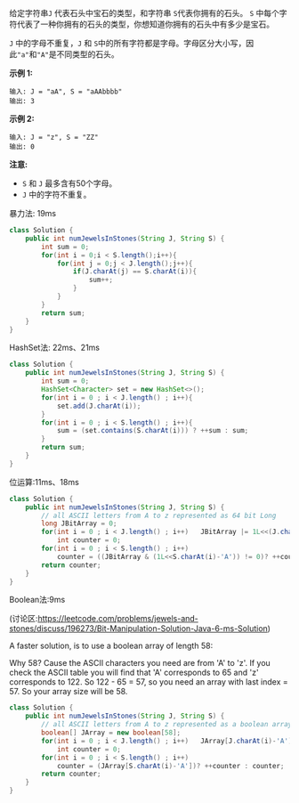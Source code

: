 给定字符串`J` 代表石头中宝石的类型，和字符串 `S`代表你拥有的石头。 `S` 中每个字符代表了一种你拥有的石头的类型，你想知道你拥有的石头中有多少是宝石。

`J` 中的字母不重复，`J` 和 `S`中的所有字符都是字母。字母区分大小写，因此`"a"`和`"A"`是不同类型的石头。

**示例 1:**

```
输入: J = "aA", S = "aAAbbbb"
输出: 3
```

**示例 2:**

```
输入: J = "z", S = "ZZ"
输出: 0
```

**注意:**

- `S` 和 `J` 最多含有50个字母。
-  `J` 中的字符不重复。



暴力法: 19ms

```java
class Solution {
    public int numJewelsInStones(String J, String S) {
        int sum = 0;
        for(int i = 0;i < S.length();i++){
            for(int j = 0;j < J.length();j++){
                if(J.charAt(j) == S.charAt(i)){
                    sum++;
                }
            }
        }
        return sum;
    }
}
```

HashSet法: 22ms、21ms

```java
class Solution {
    public int numJewelsInStones(String J, String S) {
        int sum = 0;
        HashSet<Character> set = new HashSet<>();
        for(int i = 0 ; i < J.length() ; i++){
            set.add(J.charAt(i));   
        }
        for(int i = 0 ; i < S.length() ; i++){
            sum = (set.contains(S.charAt(i))) ? ++sum : sum;    
        }
        return sum;
    }
}
```

位运算:11ms、18ms

```java
class Solution {
    public int numJewelsInStones(String J, String S) {
        // all ASCII letters from A to z represented as 64 bit Long 
        long JBitArray = 0; 
        for(int i = 0 ; i < J.length() ; i++)   JBitArray |= 1L<<(J.charAt(i)-'A');
            int counter = 0;
        for(int i = 0 ; i < S.length() ; i++)   
            counter = ((JBitArray & (1L<<S.charAt(i)-'A')) != 0)? ++counter : counter;
        return counter;
    }
}
```

Boolean法:9ms

(讨论区:https://leetcode.com/problems/jewels-and-stones/discuss/196273/Bit-Manipulation-Solution-Java-6-ms-Solution)

A faster solution, is to use a boolean array of length 58:

Why 58?
Cause the ASCII characters you need are from 'A' to 'z'. If you check the ASCII table you will find that 'A' corresponds to 65 and 'z' corresponds to 122. So 122 - 65 = 57, so you need an array with last index = 57. So your array size will be 58.

```java
class Solution {
    public int numJewelsInStones(String J, String S) {
        // all ASCII letters from A to z represented as a boolean array
        boolean[] JArray = new boolean[58]; 
        for(int i = 0 ; i < J.length() ; i++)   JArray[J.charAt(i)-'A'] = true;
            int counter = 0;
        for(int i = 0 ; i < S.length() ; i++)   
            counter = (JArray[S.charAt(i)-'A'])? ++counter : counter;
        return counter;
    }
}
```

